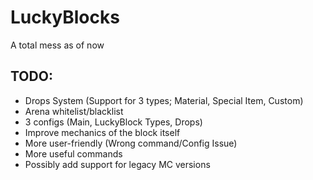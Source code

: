# LuckyBlocks
A total mess as of now

## TODO:
- Drops System (Support for 3 types; Material, Special Item, Custom)
- Arena whitelist/blacklist
- 3 configs (Main, LuckyBlock Types, Drops)
- Improve mechanics of the block itself
- More user-friendly (Wrong command/Config Issue)
- More useful commands
- Possibly add support for legacy MC versions
